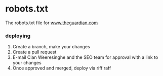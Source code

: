 robots.txt
==========

The robots.txt file for www.theguardian.com

### deploying
1. Create a branch, make your changes
2. Create a pull request
3. E-mail Cian Weeresinghe and the SEO team for approval with a link to your changes
4. Once approved and merged, deploy via riff raff

